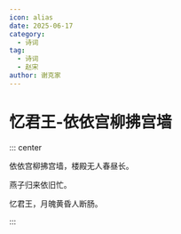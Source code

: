 ```yaml
---
icon: alias
date: 2025-06-17
category:
  - 诗词
tag:
  - 诗词
  - 赵宋
author: 谢克家
---
```


# 忆君王-依依宫柳拂宫墙


<!-- more -->


::: center

依依宫柳拂宫墙，楼殿无人春昼长。

燕子归来依旧忙。

忆君王，月魄黄昏人断肠。

:::